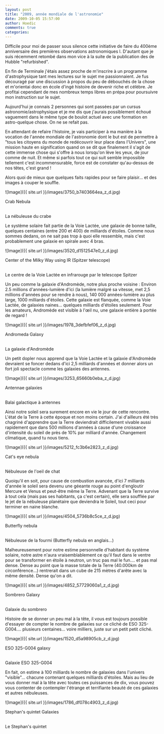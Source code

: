 ```yaml
---
layout: post
title: "2009, année mondiale de l'astronomie"
date: 2009-10-05 15:57:00
author: Hoedic
comments: true
categories: 
---
```



Difficile pour moi de passer sous silence cette initiative de faire du 400ème anniversaire des premières observations astronomiques l. D'autant que je suis récemment retombé dans mon vice à la suite de la publication des  de Hubble "refurbished".

En fin de Terminale j'étais assez proche de m'inscrire à un programme d'astrophysique tant mes lectures sur le sujet me passionnaient. Je fus découragé par une discussion à propos du peu de débouchés de la chose et m'orientai donc en école d'ingé histoire de devenir riche et célèbre. Je profitai cependant de mes nombreux temps libres en prépa pour poursuivre mon instruction sur le sujet.

Aujourd'hui je connais 2 personnes qui sont passées par un cursus astronomie/astrophysique et je me dis que j'aurais possiblement échoué vaguement dans le même type de boulot actuel avec une formation en astro-quelque chose. On ne se refait pas.

En attendant de refaire l'histoire, je vais participer à ma manière à la vocation de l'année mondiale de l'astronomie dont le but est de permettre à "tous les citoyens du monde de redécouvrir leur place dans l'Univers", une mission haute en signification quand on se dit que finalement il s'agit de cette immense chose qui s'offre à nous lorsqu'on lève les yeux, de jour comme de nuit. Et même si parfois tout ce qui suit semble impossible tellement c'est incommensurable, force est de constater qu'au-dessus de nos têtes, c'est grand !

Alors quoi de mieux que quelques faits rapides pour se faire plaisir... et des images à couper le souffle.


![Image]({{ site.url }}/images/3750_b7403664ea_z_d.jpg)
<div class="photoattrib">Crab Nebula</div>

<br/>La nébuleuse du crabe


Le système solaire fait partie de la Voie Lactée, une galaxie de bonne taille, quelques centaines (entre 200 et 400) de milliards d'étoiles. Comme nous sommes dedans, on ne sait pas trop à quoi elle ressemble, mais c'est probablement une galaxie en spirale avec 4 bras.


![Image]({{ site.url }}/images/3520_d1512547e0_z_d.jpg)
<div class="photoattrib">Center of the Milky Way using IR (Spitzer telescope)</div>

<br/>Le centre de la Voie Lactée en infrarouge par le telescope Spitzer


Un peu comme la galaxie d'Andromède, notre plus proche voisine : Environ 2.5 millions d'années-lumière d'ici (la lumière malgré sa vitesse, met 2,5 millions d'années pour se rendre à nous), 140 000 années-lumière au plus large, 1000 milliards d'étoiles. Cette galaxie est flanquée, comme la Voie Lactée, de galaxies naines... quelques milliards d'étoiles seulement. Pour les amateurs, Andromède est visible à l'&#339;il nu, une galaxie entière à portée de regard !


![Image]({{ site.url }}/images/1978_3defbfef06_z_d.jpg)
<div class="photoattrib">Andromeda Galaxy</div>

<br/>La galaxie d'Andromède


Un petit dopler nous apprend que la Voie Lactée et la galaxie d'Andromède devraient se foncer dedans d'ici 2,5 milliards d'années et donner alors un fort joli spectacle comme les galaxies des antennes.


![Image]({{ site.url }}/images/3253_65660b0eba_z_d.jpg)
<div class="photoattrib">Antennae galaxies</div>

<br/>Balai galactique à antennes


Ainsi notre soleil sera surement encore en vie le jour de cette rencontre. L'état de la Terre à cette époque et non moins certain. J'ai d'ailleurs été très chagriné d'apprendre que la Terre deviendrait difficilement vivable aussi rapidement que dans 500 millions d'années à cause d'une croissance d'intensité du soleil de près de 10% par milliard d'année. Changement climatique, quand tu nous tiens.


![Image]({{ site.url }}/images/5212_fc3b6e2823_z_d.jpg)
<div class="photoattrib">Cat's eye nebula</div>

<br/>Nébuleuse de l'oeil de chat


Quoiqu'il en soit, pour cause de combustion avancée, d'ici 7 milliards d'année le soleil sera devenu une géeante rouge au point d'engloutir Mercure et Venus et peut-être même la Terre. Advenant que la Terre survive à tout cela (mais pas ses habitants, ça c'est certain), elle sera soufflée par le jet de la nébuleuse planétaire que deviendra le Soleil, tout ceci pour terminer en naine blanche.

![Image]({{ site.url }}/images/4504_5736b8c5ce_z_d.jpg)
<div class="photoattrib">Butterfly nebula</div>

<br/>Nébuleuse de la fourmi (Butterfly nebula en anglais...)


Malheureusement pour notre estime personnelle d'habitant du système solaire, notre astre n'aura vraisemblablement ce qu'il faut dans le ventre pour se transformer en étoile à neutron, un truc pas mal le fun.... et pas mal dense. Dense au point que la masse totale de la Terre (40.000km de circonférence...) rentrerait dans un cube de 215 mètres d'arête avec la même densité. Dense qu'on a dit.


![Image]({{ site.url }}/images/4852_57729060a1_z_d.jpg)
<div class="photoattrib">Sombrero Galaxy</div>

<br/>Galaxie du sombrero


Histoire de se donner un peu mal à la tête, il vous est toujours possible d'essayer de compter le nombre de galaxies sur ce cliché de ESO 325-G004.... plusieurs centaines... voire milliers, juste sur un petit petit cliché.


![Image]({{ site.url }}/images/1520_d5a98905cb_z_d.jpg)
<div class="photoattrib">ESO 325-G004 galaxy</div>

<br/>Galaxie ESO 325-G004


En fait, on estime à 100 milliards le nombre de galaxies dans l'univers "visible"... chacune contenant quelques milliards d'étoiles. Mais au lieu de vous donner mal à la tête avec toutes ces puissances de dix, vous pouvez vous contenter de contempler l'étrange et terrifiante beauté de ces galaxies et autres nébuleuses.


![Image]({{ site.url }}/images/1786_df078c4903_z_d.jpg)
<div class="photoattrib">Stephan's quintet Galaxies</div>

<br/>Le Stephan's quintet
